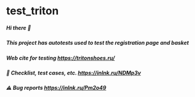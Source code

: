 # test_triton
##### Hi there :wave:
##### This project has autotests used to test the registration page and basket
##### Web cite for testing https://tritonshoes.ru/
##### :memo: Checklist, test cases, etc. https://inlnk.ru/NDMp3v
##### :warning: Bug reports https://inlnk.ru/Pm2o49
